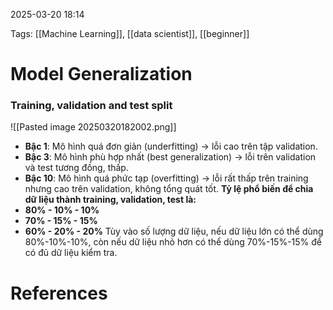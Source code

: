 2025-03-20 18:14


Tags: [[Machine Learning]], [[data scientist]], [[beginner]]

# Model Generalization
### Training, validation and test split
![[Pasted image 20250320182002.png]]
- **Bậc 1**: Mô hình quá đơn giản  (underfitting) → lỗi cao trên tập validation.
- **Bậc 3**: Mô hình phù hợp nhất (best generalization) → lỗi trên validation và test tương đồng, thấp.
- **Bậc 10**: Mô hình quá phức tạp (overfitting) → lỗi rất thấp trên training nhưng cao trên validation, không tổng quát tốt.
**Tỷ lệ phổ biến để chia dữ liệu thành training, validation, test là:**
- **80% - 10% - 10%**
- **70% - 15% - 15%**
- **60% - 20% - 20%**
Tùy vào số lượng dữ liệu, nếu dữ liệu lớn có thể dùng 80%-10%-10%, còn nếu dữ liệu nhỏ hơn có thể dùng 70%-15%-15% để có đủ dữ liệu kiểm tra.    
# References
